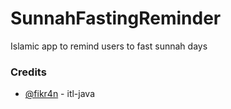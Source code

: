 # SunnahFastingReminder
Islamic app to remind users to fast sunnah days

### Credits

* [@fikr4n](https://github.com/fikr4n) - itl-java
